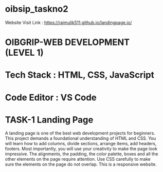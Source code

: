 # oibsip_taskno2
Website Visit Link : https://rajmulik511.github.io/landingpage.io/

# OIBGRIP-WEB DEVELOPMENT (LEVEL 1)
# Tech Stack : HTML, CSS, JavaScript
# Code Editor : VS Code

# TASK-1 Landing Page
A landing page is one of the best web development projects for beginners. This project demands a foundational understanding of HTML and CSS. You will learn how to add columns, divide sections, arrange items, add headers, footers. Most importantly, you will use your creativity to make the page look impressive. The alignments, the padding, the color palette, boxes and all the other elements on the page require attention. Use CSS carefully to make sure the elements on the page do not overlap. This is a responsive website.

